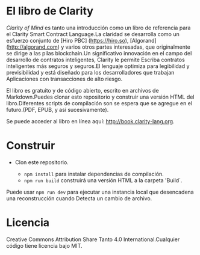 # El libro de Clarity

_Clarity of Mind_ es tanto una introducción como un libro de referencia para el
Clarity Smart Contract Language.La claridad se desarrolla como un esfuerzo conjunto de
[Hiro PBC] (https://hiro.so), [Algorand] (http://algorand.com) y varios otros
partes interesadas, que originalmente se dirige a las pilas blockchain.Un significativo
innovación en el campo del desarrollo de contratos inteligentes, Clarity le permite
Escriba contratos inteligentes más seguros y seguros.El lenguaje optimiza para
legibilidad y previsibilidad y está diseñado para los desarrolladores que trabajan
Aplicaciones con transacciones de alto riesgo.

El libro es gratuito y de código abierto, escrito en archivos de Markdown.Puedes clonar esto
repositorio y construir una versión HTML del libro.Diferentes scripts de compilación son
se espera que se agregue en el futuro.(PDF, EPUB, y así sucesivamente).

Se puede acceder al libro en línea aquí: http://book.clarity-lang.org.

# Construir

- Clon este repositorio.

  -  `npm install` para instalar dependencias de compilación.
  -  `npm run build` construirá una versión HTML a la carpeta 'Build`.

Puede usar `npm run dev` para ejecutar una instancia local que desencadena una reconstrucción cuando
Detecta un cambio de archivo.

# Licencia

Creative Commons Attribution Share Tanto 4.0 International.Cualquier código tiene licencia
bajo MIT.
